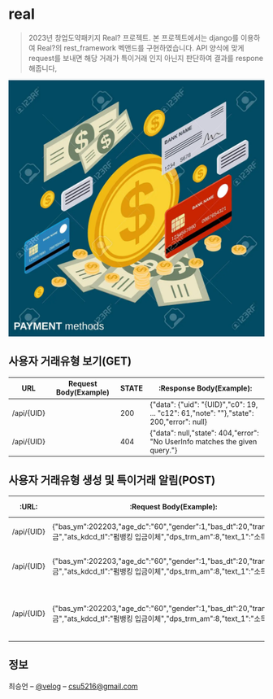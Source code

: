 # real

>2023년 창업도약패키지 Real? 프로젝트.
본 프로젝트에서는 django를 이용하여 Real?의 rest_framework 벡앤드를 구현하였습니다.
API 양식에 맞게 request를 보내면 해당 거래가 특이거래 인지 아닌지 판단하여 결과를 respone 해줍니다,

![nicreal](./png/image.png)


## 사용자 거래유형 보기(GET)
|URL|Request Body(Example)|STATE|:Response Body(Example):|
|------|---|---|---|
|/api/{UID}||200|{"data": {"uid": "{UID}","c0": 19, ... "c12": 61,"note": ""},"state": 200,"error": null}|
|/api/{UID}||404|{"data": null,"state": 404,"error": "No UserInfo matches the given query."}|


## 사용자 거래유형 생성 및 특이거래 알림(POST)
|:URL:|:Request Body(Example):|:STATE:|:Response Body(Example):|
|------|---|---|---|
|/api/{UID}|{"bas_ym":202203,"age_dc":"60","gender":1,"bas_dt":20,"tran_md":"입금","ats_kdcd_tl":"펌뱅킹 입금이체","dps_trm_am":8,"text_1":"소득"}|200|{"result": false,"state": 201,"error": null}|
|/api/{UID}|{"bas_ym":202203,"age_dc":"60","gender":1,"bas_dt":20,"tran_md":"입금","ats_kdcd_tl":"펌뱅킹 입금이체","dps_trm_am":8,"text_1":"소득"}|400|{"result": null,"state": 400,"error": "'출금'"}|
|/api/{UID}|{"bas_ym":202203,"age_dc":"60","gender":1,"bas_dt":20,"tran_md":"입금","ats_kdcd_tl":"펌뱅킹 입금이체","dps_trm_am":8,"text_1":"소득"}|404|{"result": null,"error": {"bas_ym": ["A valid integer is required."]},"state": 404}|


## 정보

최승언 – [@velog](https://velog.io/@csu5216) – csu5216@gmail.com